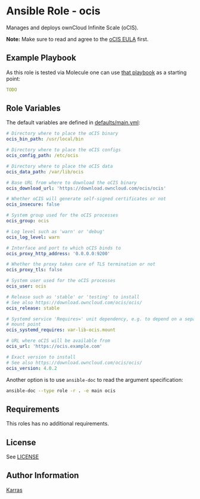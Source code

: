 # Ansible Role - ocis

Manages and deploys ownCloud Infinite Scale (oCIS).

**Note:** Make sure to read and agree to the [oCIS
EULA](https://doc.owncloud.com/ocis/next/#end-user-license-agreement-eula)
first.

## Example Playbook

As this role is tested via Molecule one can use [that
playbook](./molecule/default/converge.yml) as a starting point:

```yaml
TODO
```

## Role Variables

The default variables are defined in [defaults/main.yml](./defaults/main.yml):

```yaml
# Directory where to place the oCIS binary
ocis_bin_path: /usr/local/bin

# Directory where to place the oCIS configs
ocis_config_path: /etc/ocis

# Directory where to place the oCIS data
ocis_data_path: /var/lib/ocis

# Base URL from where to download the oCIS binary
ocis_download_url: 'https://download.owncloud.com/ocis/ocis'

# Whether oCIS will generate self-signed certificates or not
ocis_insecure: false

# System group used for the oCIS processes
ocis_group: ocis

# Log level such as 'warn' or 'debug'
ocis_log_level: warn

# Interface and port to which oCIS binds to
ocis_proxy_http_address: '0.0.0.0:9200'

# Whether the proxy takes care of TLS termination or not
ocis_proxy_tls: false

# System user used for the oCIS processes
ocis_user: ocis

# Release such as 'stable' or 'testing' to install
# See also https://download.owncloud.com/ocis/ocis/
ocis_release: stable

# Systemd service 'Requires=' unit dependency, e.g. to depend on a separate
# mount point
ocis_systemd_requires: var-lib-ocis.mount

# URL where oCIS will be available from
ocis_url: 'https://ocis.example.com'

# Exact version to install
# See also https://download.owncloud.com/ocis/ocis/
ocis_version: 4.0.2
```

Another option is to use `ansible-doc` to read the argument specification:

```sh
ansible-doc --type role -r . -e main ocis
```

## Requirements

This roles has no additional requirements.

## License

See [LICENSE](./LICENSE)

## Author Information

[Karras](https://github.com/karras)
